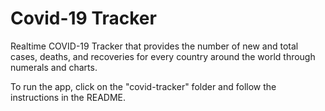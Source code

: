 # Covid-19 Tracker

Realtime COVID-19 Tracker that provides the number of new and total cases, deaths, and recoveries for every country around the world through numerals and charts.

To run the app, click on the "covid-tracker" folder and follow the instructions in the README. 